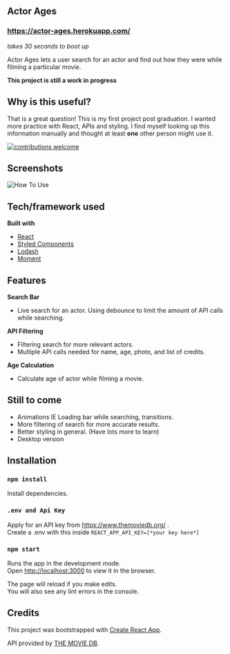 ## Actor Ages
### https://actor-ages.herokuapp.com/ 
*takes 30 seconds to boot up*

Actor Ages lets a user search for an actor and find out how they were while filming a particular movie.

**This project is still a work in progress**

## Why is this useful?

That is a great question! This is my first project post graduation. I wanted more practice with React, APIs and styling. I find myself looking up this information manually and thought at least **one** other person might use it.

[![contributions welcome](https://img.shields.io/badge/contributions-welcome-brightgreen.svg?style=flat)](https://github.com/JKaram/actor-ages)

## Screenshots

![How To Use](https://raw.githubusercontent.com/JKaram/actor-ages/master/public/readme/gif_example.gif)



## Tech/framework used

<b>Built with</b>

- [React](https://reactjs.org/)
- [Styled Components](https://styled-components.com)
- [Lodash](https://lodash.com/)
- [Moment](https://momentjs.com/)


## Features

<b>Search Bar</b>
* Live search for an actor. Using debounce to limit the amount of API calls while searching.

<b>API Filtering</b>
* Filtering search for more relevant actors. 
* Multiple API calls needed for name, age, photo, and list of credits.

<b>Age Calculation</b>
* Calculate age of actor while filming a movie.

## Still to come

* Animations IE Loading bar while searching, transitions.
* More filtering of search for more accurate results.
* Better styling in general. (Have lots more to learn)
* Desktop version


## Installation

### `npm install`

Install dependencies.

### `.env and Api Key`

Apply for an API key from https://www.themoviedb.org/ .<br />
Create a .env with this inside `REACT_APP_API_KEY=[*your key here*]`

### `npm start`

Runs the app in the development mode.<br />
Open [http://localhost:3000](http://localhost:3000) to view it in the browser.

The page will reload if you make edits.<br />
You will also see any lint errors in the console.

## Credits

This project was bootstrapped with [Create React App](https://github.com/facebook/create-react-app).

API provided by [THE MOVIE DB](https://www.themoviedb.org/).

